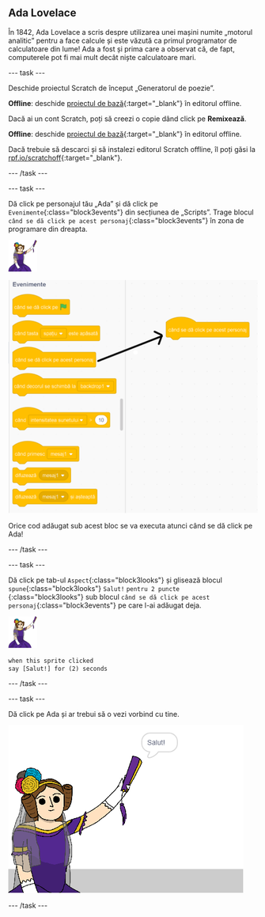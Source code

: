 ## Ada Lovelace

În 1842, Ada Lovelace a scris despre utilizarea unei mașini numite „motorul analitic” pentru a face calcule și este văzută ca primul programator de calculatoare din lume! Ada a fost și prima care a observat că, de fapt, computerele pot fi mai mult decât niște calculatoare mari.

--- task ---

Deschide proiectul Scratch de început „Generatorul de poezie”.

**Offline**: deschide [proiectul de bază](https://scratch.mit.edu/projects/382738814){:target="_blank"} în editorul offline.

Dacă ai un cont Scratch, poți să creezi o copie dând click pe **Remixează**.

**Offline**: deschide [proiectul de bază](https://rpf.io/p/ro-RO/beat-the-goalie-go){:target="_blank"} în editorul offline.

Dacă trebuie să descarci și să instalezi editorul Scratch offline, îl poți găsi la [rpf.io/scratchoff](https://rpf.io/scratchoff){:target="_blank"}.

--- /task ---

--- task ---

Dă click pe personajul tău „Ada” și dă click pe `Evenimente`{:class="block3events"} din secțiunea de „Scripts”. Trage blocul `când se dă click pe acest personaj`{:class="block3events"} în zona de programare din dreapta.

![ada sprite](images/ada-sprite.png)

![trăgând atunci când acest sprite a făcut clic pe bloc](images/poetry-click.png)

Orice cod adăugat sub acest bloc se va executa atunci când se dă click pe Ada!

--- /task ---

--- task ---

Dă click pe tab-ul `Aspect`{:class="block3looks"} și glisează blocul `spune`{:class="block3looks"} `Salut!` `pentru 2 puncte `{:class="block3looks"} sub blocul `când se dă click pe acest personaj`{:class="block3events"} pe care l-ai adăugat deja.

![ada sprite](images/ada-sprite.png)

```blocks3
when this sprite clicked
say [Salut!] for (2) seconds
```

--- /task ---

--- task ---

Dă click pe Ada și ar trebui să o vezi vorbind cu tine.

![captură de ecran](images/poetry-say-test.png)

--- /task ---
